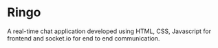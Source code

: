 # Ringo
A real-time chat application developed using HTML, CSS, Javascript for frontend and socket.io for end to end communication.
